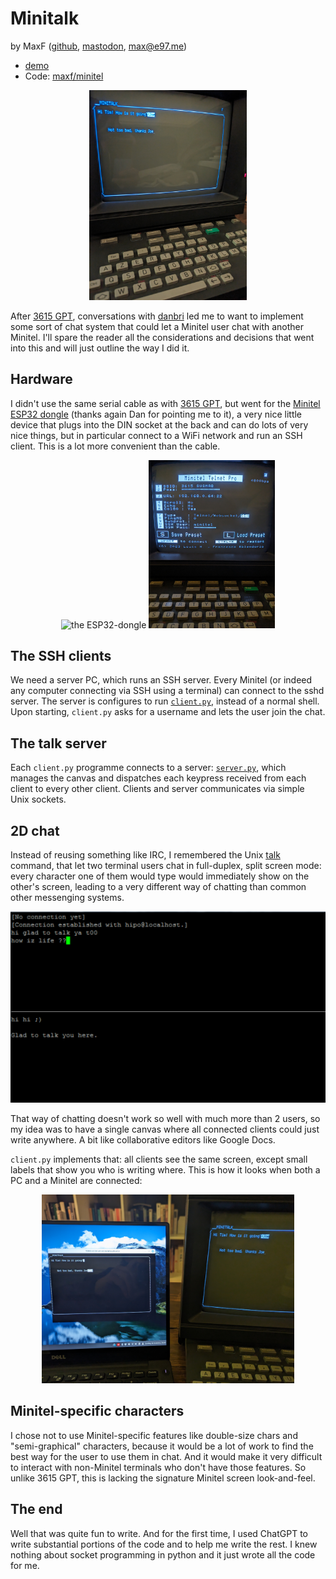 # Minitalk

by MaxF ([github](https://github.com/maxf/), [mastodon](https://mastodon.social/@maxf), max@e97.me)

- [demo](#demo)
- Code: [maxf/minitel](https://github.com/maxf/minitel)



<p align="center"><img src="./talk-minitel.jpg" width="50%" alt="picture of a minitel side by side with a laptop, both running minitalk"/></p>


After [3615 GPT](..), conversations with [danbri](https://github.com/danbri) led me to want to implement some sort of chat system that could let a Minitel user chat with another Minitel. I'll spare the reader all the considerations and decisions that went into this and will just outline the way I did it.

## Hardware

I didn't use the same serial cable as with [3615 GPT](..), but went for the [Minitel ESP32 dongle](https://hackaday.io/project/180473-minitel-esp32) (thanks again Dan for pointing me to it), a very nice little device that plugs into the DIN socket at the back and can do lots of very nice things, but in particular connect to a WiFi network and run an SSH client. This is a lot more convenient than the cable.

<p align="center"><img src="./dongle.jpg" width="40%" alt="the ESP32-dongle"/> <img src="./telnet-pro.jpg" width="40%" alt="screenshot of a minitel with the dongle plugged"/></p>

## The SSH clients

We need a server PC, which runs an SSH server. Every Minitel (or indeed any computer connecting via SSH using a terminal) can connect to the sshd server. The server is configures to run [`client.py`](../../minitalk/client.py), instead of a normal shell. Upon starting, `client.py` asks for a username and lets the user join the chat.



## The talk server

Each `client.py` programme connects to a server: [`server.py`](../../minitalk/server.py), which manages the canvas and dispatches each keypress received from each client to every other client. Clients and server communicates via simple Unix sockets.


## 2D chat

Instead of reusing something like IRC, I remembered the Unix [talk](https://www.pc-freak.net/blog/enabling-talkd-console-chat-between-logged-in-users-on-freebsd-and-other-bsds/) command, that let two terminal users chat in full-duplex, split screen mode: every character one of them would type would immediately show on the other's screen, leading to a very different way of chatting than common other messenging systems.

<p align="center"><img src="./talk.png" width="600" alt="talk screenshot"/></p>

That way of chatting doesn't work so well with much more than 2 users, so my idea was to have a single canvas where all connected clients could just write anywhere. A bit like collaborative editors like Google Docs.

`client.py` implements that: all clients see the same screen, except small labels that show you who is writing where. This is how it looks when both a PC and a Minitel are connected:


<p align="center"><img src="./talk-pc-minitel.jpg" width="80%" alt="picture of a minitel side by side with a laptop, both running minitalk"/></p>

## Minitel-specific characters

I chose not to use Minitel-specific features like double-size chars and "semi-graphical" characters, because it would be a lot of work to find the best way for the user to use them in chat. And it would make it very difficult to interact with non-Minitel terminals who don't have those features. So unlike 3615 GPT, this is lacking the signature Minitel screen look-and-feel.

## The end

Well that was quite fun to write. And for the first time, I used ChatGPT to write substantial portions of the code and to help me write the rest. I knew nothing about socket programming in python and it just wrote all the code for me.
